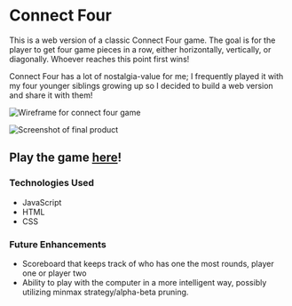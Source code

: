 # Connect Four

This is a web version of a classic Connect Four game. The goal is for the player to get four game pieces in a row, either horizontally, vertically, or diagonally. Whoever reaches this point first wins!

Connect Four has a lot of nostalgia-value for me; I frequently played it with my four younger siblings growing up so I decided to build a web version and share it with them! 

![Wireframe for connect four game](https://i.imgur.com/ksP6EAv.png)

![Screenshot of final product](https://i.imgur.com/874Xf7Y.png)

## Play the game [here](http://connectfourgame.surge.sh/)!

### **Technologies Used**
* JavaScript
* HTML
* CSS

### **Future Enhancements**
* Scoreboard that keeps track of who has one the most rounds, player one or player two
* Ability to play with the computer in a more intelligent way, possibly utilizing minmax strategy/alpha-beta pruning.




